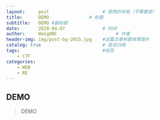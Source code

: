 ```yaml
---
layout:     post                    # 使用的布局（不需要改）
title:      DEMO               # 标题 
subtitle:   DEMO #副标题
date:       2020-04-07              # 时间
author:     WangONC                      # 作者
header-img: img/post-bg-2015.jpg    #这篇文章标题背景图片
catalog: true                       # 是否归档
tags:                               #标签
    - CTF
categories:
    - WEB
    - RE
---
```

## DEMO
>DEMO

